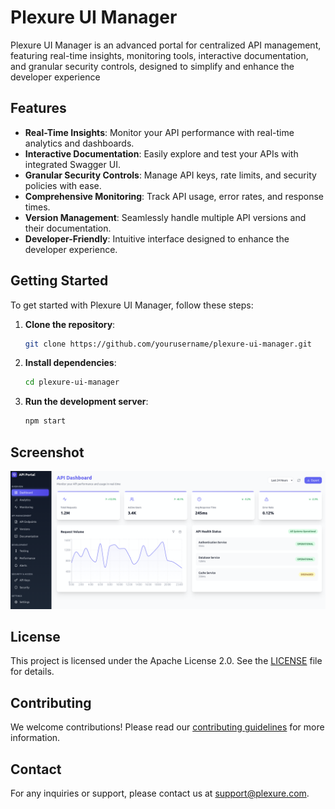 # Plexure UI Manager

Plexure UI Manager is an advanced portal for centralized API management, featuring real-time insights, monitoring tools, interactive documentation, and granular security controls, designed to simplify and enhance the developer experience

## Features

- **Real-Time Insights**: Monitor your API performance with real-time analytics and dashboards.
- **Interactive Documentation**: Easily explore and test your APIs with integrated Swagger UI.
- **Granular Security Controls**: Manage API keys, rate limits, and security policies with ease.
- **Comprehensive Monitoring**: Track API usage, error rates, and response times.
- **Version Management**: Seamlessly handle multiple API versions and their documentation.
- **Developer-Friendly**: Intuitive interface designed to enhance the developer experience.

## Getting Started

To get started with Plexure UI Manager, follow these steps:

1. **Clone the repository**:

    ```bash
    git clone https://github.com/yourusername/plexure-ui-manager.git
    ```

2. **Install dependencies**:

    ```bash
    cd plexure-ui-manager
3. **Run the development server**:

    ```bash
    npm start
    ```

## Screenshot

![Plexure UI Manager Screenshot](/assets/image.png)

## License

This project is licensed under the Apache License 2.0. See the [LICENSE](LICENSE) file for details.

## Contributing

We welcome contributions! Please read our [contributing guidelines](CONTRIBUTING.md) for more information.

## Contact

For any inquiries or support, please contact us at [support@plexure.com](mailto:support@plexure.com).

